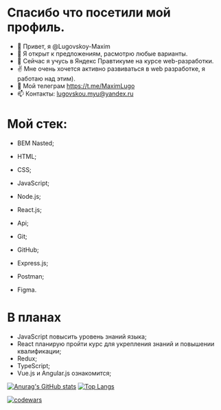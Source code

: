 # Спасибо что посетили мой профиль.
- 👋 Привет, я @Lugovskoy-Maxim
- 👀 Я открыт к предложениям, расмотрю любые варианты.
- 🌱 Сейчас я учусь в Яндекс Правтикуме на курсе web-разработки.
- ✌️ Мне очень хочется активно развиваться в web разработке, я работаю над этим).
- 💬 Мой телеграм https://t.me/MaximLugo
- 📫 Контакты: lugovskou.myu@yandex.ru
# Мой стек:
- BEM Nasted;
- HTML;
- CSS;
- JavaScript;
- Node.js;
- React.js;
- Api;
- Git;
- GitHub;
- Express.js;

- Postman;
- Figma.
#  В планах
- JavaScript повысить уровень знаний языка;
- React планирую пройти курс для укрепления знаний и повышении квалификации;
- Redux;
- TypeScript;
- Vue.js и Angular.js ознакомится;

[![Anurag's GitHub stats](https://github-readme-stats.vercel.app/api?username=Lugovskoy-Maxim)](https://github.com/Lugovskoy-Maxim/github-readme-stats)
[![Top Langs](https://github-readme-stats.vercel.app/api/top-langs/?username=Lugovskoy-Maxim)](https://github.com/Lugovskoy-Maxim/github-readme-stats)

[![codewars](https://www.codewars.com/users/Lugovskoy-Maxim/badges/large)](https://www.codewars.com/users/Lugovskoy-Maxim/)  
